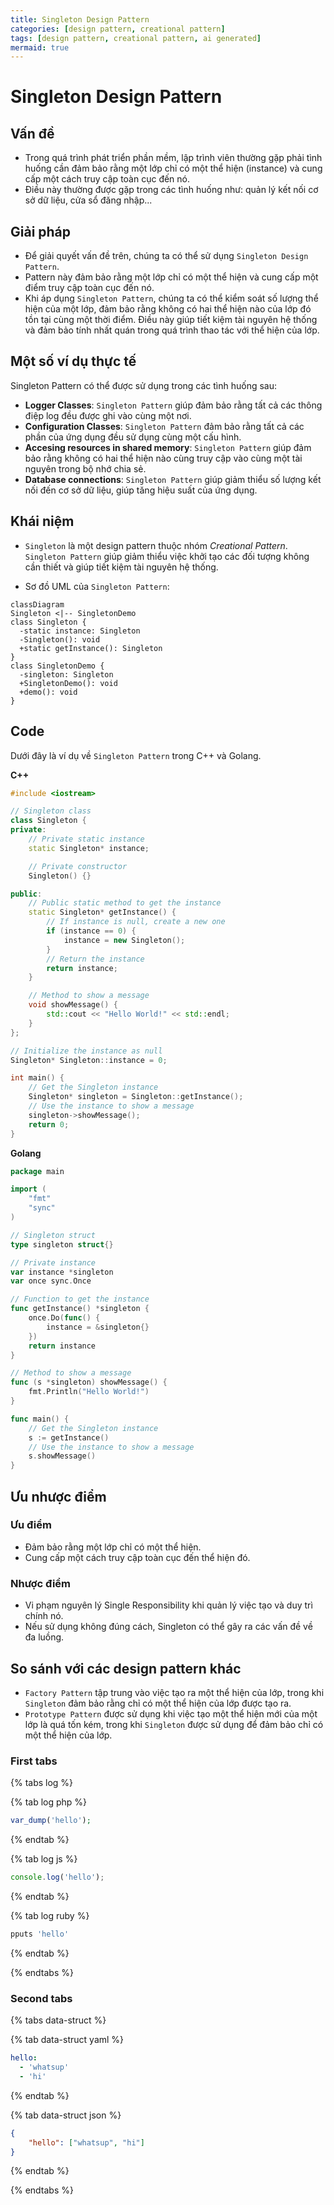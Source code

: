 ```yaml
---
title: Singleton Design Pattern
categories: [design pattern, creational pattern]
tags: [design pattern, creational pattern, ai generated]
mermaid: true
---
```


# Singleton Design Pattern

## Vấn đề
- Trong quá trình phát triển phần mềm, lập trình viên thường gặp phải tình huống cần đảm bảo rằng một lớp chỉ có một thể hiện (instance) và cung cấp một cách truy cập toàn cục đến nó.
- Điều này thường được gặp trong các tình huống như: quản lý kết nối cơ sở dữ liệu, cửa sổ đăng nhập...

## Giải pháp

- Để giải quyết vấn đề trên, chúng ta có thể sử dụng `Singleton Design Pattern`. 
- Pattern này đảm bảo rằng một lớp chỉ có một thể hiện và cung cấp một điểm truy cập toàn cục đến nó.
- Khi áp dụng `Singleton Pattern`, chúng ta có thể kiểm soát số lượng thể hiện của một lớp, đảm bảo rằng không có hai thể hiện nào của lớp đó tồn tại cùng một thời điểm. Điều này giúp tiết kiệm tài nguyên hệ thống và đảm bảo tính nhất quán trong quá trình thao tác với thể hiện của lớp.

## Một số ví dụ thực tế

Singleton Pattern có thể được sử dụng trong các tình huống sau:
- **Logger Classes**: `Singleton Pattern` giúp đảm bảo rằng tất cả các thông điệp log đều được ghi vào cùng một nơi.
- **Configuration Classes**: `Singleton Pattern` đảm bảo rằng tất cả các phần của ứng dụng đều sử dụng cùng một cấu hình.
- **Accesing resources in shared memory**: `Singleton Pattern` giúp đảm bảo rằng không có hai thể hiện nào cùng truy cập vào cùng một tài nguyên trong bộ nhớ chia sẻ.
- **Database connections**: `Singleton Pattern` giúp giảm thiểu số lượng kết nối đến cơ sở dữ liệu, giúp tăng hiệu suất của ứng dụng.

## Khái niệm

- `Singleton` là một design pattern thuộc nhóm *Creational Pattern*. `Singleton Pattern` giúp giảm thiểu việc khởi tạo các đối tượng không cần thiết và giúp tiết kiệm tài nguyên hệ thống.

- Sơ đồ UML của `Singleton Pattern`:

```mermaid
classDiagram
Singleton <|-- SingletonDemo
class Singleton {
  -static instance: Singleton
  -Singleton(): void
  +static getInstance(): Singleton
}
class SingletonDemo {
  -singleton: Singleton
  +SingletonDemo(): void
  +demo(): void
}
```

## Code
Dưới đây là ví dụ về `Singleton Pattern` trong C++ và Golang.

**C++**
```cpp
#include <iostream>

// Singleton class
class Singleton {
private:
    // Private static instance
    static Singleton* instance;

    // Private constructor
    Singleton() {}

public:
    // Public static method to get the instance
    static Singleton* getInstance() {
        // If instance is null, create a new one
        if (instance == 0) {
            instance = new Singleton();
        }
        // Return the instance
        return instance;
    }

    // Method to show a message
    void showMessage() {
        std::cout << "Hello World!" << std::endl;
    }
};

// Initialize the instance as null
Singleton* Singleton::instance = 0;

int main() {
    // Get the Singleton instance
    Singleton* singleton = Singleton::getInstance();
    // Use the instance to show a message
    singleton->showMessage();
    return 0;
}
```

**Golang**
```go
package main

import (
	"fmt"
	"sync"
)

// Singleton struct
type singleton struct{}

// Private instance
var instance *singleton
var once sync.Once

// Function to get the instance
func getInstance() *singleton {
	once.Do(func() {
		instance = &singleton{}
	})
	return instance
}

// Method to show a message
func (s *singleton) showMessage() {
	fmt.Println("Hello World!")
}

func main() {
	// Get the Singleton instance
	s := getInstance()
	// Use the instance to show a message
	s.showMessage()
}
```

## Ưu nhược điểm

### Ưu điểm
- Đảm bảo rằng một lớp chỉ có một thể hiện.
- Cung cấp một cách truy cập toàn cục đến thể hiện đó.

### Nhược điểm
- Vi phạm nguyên lý Single Responsibility khi quản lý việc tạo và duy trì chính nó.
- Nếu sử dụng không đúng cách, Singleton có thể gây ra các vấn đề về đa luồng.

## So sánh với các design pattern khác
- `Factory Pattern` tập trung vào việc tạo ra một thể hiện của lớp, trong khi `Singleton` đảm bảo rằng chỉ có một thể hiện của lớp được tạo ra.
- `Prototype Pattern` được sử dụng khi việc tạo một thể hiện mới của một lớp là quá tốn kém, trong khi `Singleton` được sử dụng để đảm bảo chỉ có một thể hiện của lớp.

### First tabs

{% tabs log %}

{% tab log php %}
```php
var_dump('hello');
```
{% endtab %}

{% tab log js %}
```javascript
console.log('hello');
```
{% endtab %}

{% tab log ruby %}
```javascript
pputs 'hello'
```
{% endtab %}

{% endtabs %}

### Second tabs

{% tabs data-struct %}

{% tab data-struct yaml %}
```yaml
hello:
  - 'whatsup'
  - 'hi'
```
{% endtab %}

{% tab data-struct json %}
```json
{
    "hello": ["whatsup", "hi"]
}
```
{% endtab %}

{% endtabs %}
